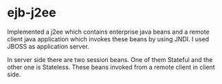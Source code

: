 # ejb-j2ee

Implemented a j2ee which contains enterprise java beans and a remote client java application which invokes these beans by using JNDI.
I used JBOSS as application server.

In server side there are two session beans. One of them Stateful and the other one is Stateless.
These beans invoked from a remote client in client side.
